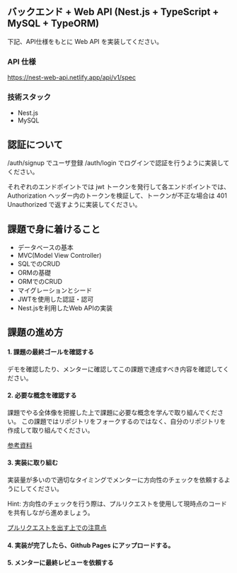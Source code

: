 
## バックエンド + Web API (Nest.js + TypeScript + MySQL + TypeORM)

下記、API仕様をもとに Web API を実装してください。

### API 仕様
https://nest-web-api.netlify.app/api/v1/spec

### 技術スタック

- Nest.js
- MySQL

## 認証について

/auth/signup でユーザ登録
/auth/login でログインで認証を行うように実装してください。

それぞれのエンドポイントでは jwt トークンを発行して各エンドポイントでは、
Authorization ヘッダー内のトークンを検証して、トークンが不正な場合は 401 Unauthorized で返すように実装してください。

## 課題で身に着けること

- データベースの基本
- MVC(Model View Controller)
- SQLでのCRUD
- ORMの基礎
- ORMでのCRUD
- マイグレーションとシード
- JWTを使用した認証・認可
- Nest.jsを利用したWeb APIの実装

## 課題の進め方

#### 1. 課題の最終ゴールを確認する

デモを確認したり、メンターに確認してこの課題で達成すべき内容を確認してください。

#### 2. 必要な概念を確認する

課題でやる全体像を把握した上で課題に必要な概念を学んで取り組んでください。
この課題ではリポジトリをフォークするのではなく、自分のリポジトリを作成して取り組んでください。

[参考資料](./docs/documents.md)

#### 3. 実装に取り組む

実装量が多いので適切なタイミングでメンターに方向性のチェックを依頼するようにしてください。

Hint: 方向性のチェックを行う際は、プルリクエストを使用して現時点のコードを共有しながら進めましょう。

[プルリクエストを出す上での注意点]()

#### 4. 実装が完了したら、Github Pages にアップロードする。

#### 5. メンターに最終レビューを依頼する


